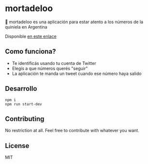 # mortadeloo

:1234: mortadeloo es una aplicación para estar atento a los números de la quiniela en Argentina

Disponible [en este enlace](http://mortadeloo.herokuapp.com)

## Como funciona?

* Te identificás usando tu cuenta de Twitter
* Elegís a que números querés "seguir"
* La aplicación te manda un tweet cuando ese número haya salido

## Desarrollo

```
npm i
npm run start-dev
```

## Contributing

No restriction at all. Feel free to contribute with whatever you want.

## License

MIT
